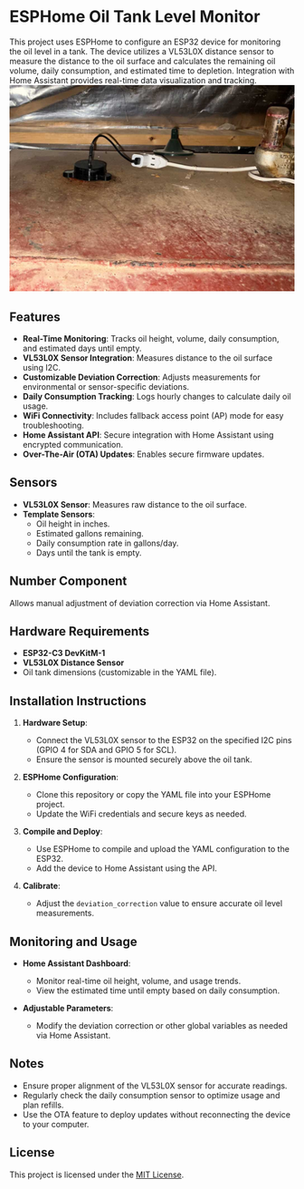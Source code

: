 # ESPHome Oil Tank Level Monitor

This project uses ESPHome to configure an ESP32 device for monitoring the oil level in a tank. The device utilizes a VL53L0X distance sensor to measure the distance to the oil surface and calculates the remaining oil volume, daily consumption, and estimated time to depletion. Integration with Home Assistant provides real-time data visualization and tracking.
![installation.jpg](images/installation.jpg)
## Features

- **Real-Time Monitoring**: Tracks oil height, volume, daily consumption, and estimated days until empty.
- **VL53L0X Sensor Integration**: Measures distance to the oil surface using I2C.
- **Customizable Deviation Correction**: Adjusts measurements for environmental or sensor-specific deviations.
- **Daily Consumption Tracking**: Logs hourly changes to calculate daily oil usage.
- **WiFi Connectivity**: Includes fallback access point (AP) mode for easy troubleshooting.
- **Home Assistant API**: Secure integration with Home Assistant using encrypted communication.
- **Over-The-Air (OTA) Updates**: Enables secure firmware updates.

## Sensors

- **VL53L0X Sensor**: Measures raw distance to the oil surface.
- **Template Sensors**:
  - Oil height in inches.
  - Estimated gallons remaining.
  - Daily consumption rate in gallons/day.
  - Days until the tank is empty.

## Number Component

Allows manual adjustment of deviation correction via Home Assistant.

## Hardware Requirements

- **ESP32-C3 DevKitM-1**
- **VL53L0X Distance Sensor**
- Oil tank dimensions (customizable in the YAML file).

## Installation Instructions

1. **Hardware Setup**:
   - Connect the VL53L0X sensor to the ESP32 on the specified I2C pins (GPIO 4 for SDA and GPIO 5 for SCL).
   - Ensure the sensor is mounted securely above the oil tank.

2. **ESPHome Configuration**:
   - Clone this repository or copy the YAML file into your ESPHome project.
   - Update the WiFi credentials and secure keys as needed.

3. **Compile and Deploy**:
   - Use ESPHome to compile and upload the YAML configuration to the ESP32.
   - Add the device to Home Assistant using the API.

4. **Calibrate**:
   - Adjust the `deviation_correction` value to ensure accurate oil level measurements.

## Monitoring and Usage

- **Home Assistant Dashboard**:
  - Monitor real-time oil height, volume, and usage trends.
  - View the estimated time until empty based on daily consumption.

- **Adjustable Parameters**:
  - Modify the deviation correction or other global variables as needed via Home Assistant.

## Notes

- Ensure proper alignment of the VL53L0X sensor for accurate readings.
- Regularly check the daily consumption sensor to optimize usage and plan refills.
- Use the OTA feature to deploy updates without reconnecting the device to your computer.

## License

This project is licensed under the [MIT License](LICENSE).
